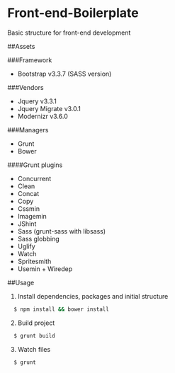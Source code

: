 # Front-end-Boilerplate
Basic structure for front-end development

##Assets

###Framework
- Bootstrap v3.3.7 (SASS version)

###Vendors
- Jquery v3.3.1
- Jquery Migrate v3.0.1
- Modernizr v3.6.0

###Managers
- Grunt
- Bower

####Grunt plugins
- Concurrent
- Clean
- Concat
- Copy
- Cssmin
- Imagemin
- JShint
- Sass (grunt-sass with libsass)
- Sass globbing
- Uglify
- Watch
- Spritesmith
- Usemin + Wiredep

##Usage

1. Install dependencies, packages and initial structure

```sh
  $ npm install && bower install
  ```
2. Build project

```sh
  $ grunt build
  ```
3. Watch files

```sh
  $ grunt
  ```